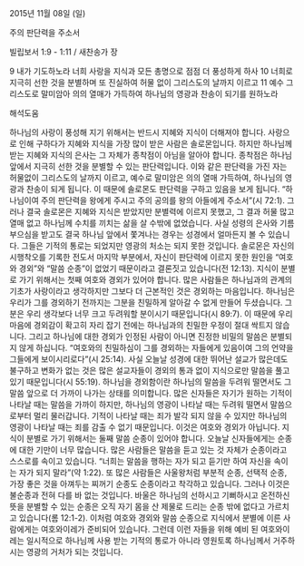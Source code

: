 2015년 11월 08일 (일)

주의 판단력을 주소서



빌립보서 1:9 - 1:11 / 새찬송가  장


9 내가 기도하노라 너희 사랑을 지식과 모든 총명으로 점점 더 풍성하게 하사 10 너희로 지극히 선한 것을 분별하며 또 진실하여 허물 없이 그리스도의 날까지 이르고 11 예수 그리스도로 말미암아 의의 열매가 가득하여 하나님의 영광과 찬송이 되기를 원하노라

해석도움





하나님의 사랑이 풍성해 지기 위해서는 반드시 지혜와 지식이 더해져야 합니다. 사랑으로 인해 구하다가 지혜와 지식을 가장 많이 받은 사람은 솔로몬입니다. 하지만 하나님께 받는 지혜와 지식의 은사는 그 자체가 종착점이 아님을 알아야 합니다.  종착점은 하나님 앞에서 지극히 선한 것을 분별할 수 있는 판단력입니다. 이와 같은 판단력을 가진 자는 허물없이 그리스도의 날까지 이르고, 예수로 말미암은 의의 열매 가득하여, 하나님의 영광과 찬송이 되게 됩니다. 이 때문에 솔로몬도 판단력을 구하고 있음을 보게 됩니다. “하나님이여 주의 판단력을 왕에게 주시고 주의 공의를 왕의 아들에게 주소서”(시 72:1). 그러나 결국 솔로몬은 지혜와 지식은 받았지만 분별력에 이르지 못했고, 그 결과 허물 많고 열매 없고 하나님께 수치를 끼치는 삶을 살 수밖에 없었습니다. 사실 성령의 은사와 기름 부으심을 받고도 결국 하나님 앞에서 쫓겨나는 경우는 성경에서 얼마든지 볼 수 있습니다. 그들은 기적의 통로는 되었지만 영광의 처소는 되지 못한 것입니다. 솔로몬은 자신의 시행착오를 기록한 전도서 마지막 부분에서, 자신이 판단력에 이르지 못한 원인을 “여호와 경외”와 “말씀 순종”이 없었기 때문이라고 결론짓고 있습니다(전 12:13).  지식이 분별로 가기 위해서는 첫째 여호와 경외가 있어야 합니다. 많은 사람들은 하나님과의 관계의 기초가 사랑이라고 생각하지만 그보다 더 근본적인 것은 경외하는 마음입니다. 하나님은 우리가 그를 경외하기 전까지는 그분을 친밀하게 알아갈 수 없게 만들어 두셨습니다. 그분은 우리 생각보다 너무 크고 두려워할 분이시기 때문입니다(시 89:7). 이 때문에 우리 마음에 경외감이 확고히 자리 잡기 전에는 하나님과의 친밀한 우정이 절대 싹트지 않습니다. 그리고 하나님에 대한 경외가 인정된 사람이 아니면 진정한 비밀의 말씀은 분별되지 않게 하십니다. “여호와의 친밀하심이 그를 경외하는 자들에게 있음이여 그의 언약을 그들에게 보이시리로다”(시 25:14). 사실 오늘날 성경에 대한 뛰어난 설교가 많은데도 불구하고 변화가 없는 것은 많은 설교자들이 경외의 통과 없이 지식으로만 말씀을 풀고 있기 때문입니다(시 55:19). 하나님을 경외함이란 하나님의 말씀을 두려워 떨면서도 그 말씀 앞으로 더 가까이 나가는 상태를 의미합니다. 많은 신자들은 자기가 원하는 기적이 나타날 때는 말씀을 가까이 하지만, 하나님의 영광이 나타날 때는 두려워 떨면서 말씀으로부터 멀리 물러갑니다. 기적이 나타날 때는 죄가 발각 되지 않을 수 있지만 하나님의 영광이 나타날 때는 죄를 감출 수 없기 때문입니다. 이것은 여호와 경외가 아닙니다.  지식이 분별로 가기 위해서는 둘째 말씀 순종이 있어야 합니다. 오늘날 신자들에게는 순종에 대한 기만이 너무 많습니다. 많은 사람들은 말씀을 듣고 있는 것 자체가 순종이라고 스스로를 속이고 있습니다. “너희는 말씀을 행하는 자가 되고 듣기만 하여 자신을 속이는 자가 되지 말라”(약 1:22). 또 많은 사람들은 사울왕처럼 부분적 순종, 선택적 순종, 가장 좋은 것을 아껴두는 찌꺼기 순종도 순종이라고 착각하고 있습니다. 그러나 이것은 불순종과 전혀 다를 바 없는 것입니다. 바울은 하나님의 선하시고 기뻐하시고 온전하신 뜻을 분별할 수 있는 순종은 오직 자기 몸을 산 제물로 드리는 순종 밖에 없다고 가르치고 있습니다(롬 12:1-2). 이처럼 여호와 경외와 말씀 순종으로 지식에서 분별에 이른 사람에게는 여호와이레가 준비되어 있습니다. 그런데 이런 자들을 위해 예비 된 여호와이레는 일시적으로 하나님께 사용 받는 기적의 통로가 아니라 영원토록 하나님께서 거주하시는 영광의 거처가 되는 것입니다.